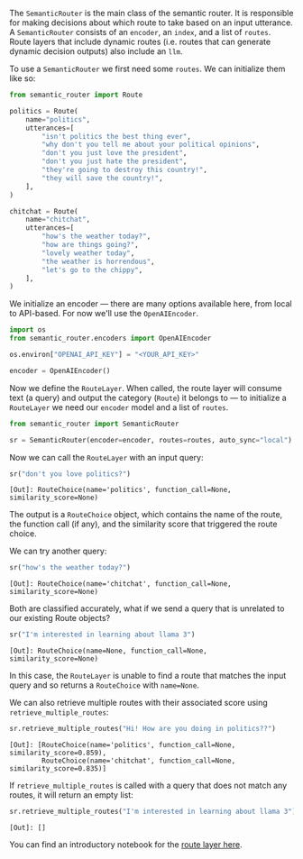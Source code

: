The `SemanticRouter` is the main class of the semantic router. It is responsible
for making decisions about which route to take based on an input utterance.
A `SemanticRouter` consists of an `encoder`, an `index`, and a list of `routes`.
Route layers that include dynamic routes (i.e. routes that can generate dynamic
decision outputs) also include an `llm`.

To use a `SemanticRouter` we first need some `routes`. We can initialize them like
so:

```python
from semantic_router import Route

politics = Route(
    name="politics",
    utterances=[
        "isn't politics the best thing ever",
        "why don't you tell me about your political opinions",
        "don't you just love the president",
        "don't you just hate the president",
        "they're going to destroy this country!",
        "they will save the country!",
    ],
)

chitchat = Route(
    name="chitchat",
    utterances=[
        "how's the weather today?",
        "how are things going?",
        "lovely weather today",
        "the weather is horrendous",
        "let's go to the chippy",
    ],
)
```

We initialize an encoder — there are many options available here, from local
to API-based. For now we'll use the `OpenAIEncoder`.

```python
import os
from semantic_router.encoders import OpenAIEncoder

os.environ["OPENAI_API_KEY"] = "<YOUR_API_KEY>"

encoder = OpenAIEncoder()
```

Now we define the `RouteLayer`. When called, the route layer will consume text
(a query) and output the category (`Route`) it belongs to — to initialize a
`RouteLayer` we need our `encoder` model and a list of `routes`.

```python
from semantic_router import SemanticRouter

sr = SemanticRouter(encoder=encoder, routes=routes, auto_sync="local")
```

Now we can call the `RouteLayer` with an input query:

```python
sr("don't you love politics?")
```

```
[Out]: RouteChoice(name='politics', function_call=None, similarity_score=None)
```

The output is a `RouteChoice` object, which contains the name of the route,
the function call (if any), and the similarity score that triggered the route
choice.

We can try another query:

```python
sr("how's the weather today?")
```

```
[Out]: RouteChoice(name='chitchat', function_call=None, similarity_score=None)
```

Both are classified accurately, what if we send a query that is unrelated to
our existing Route objects?

```python
sr("I'm interested in learning about llama 3")
```

```
[Out]: RouteChoice(name=None, function_call=None, similarity_score=None)
```

In this case, the `RouteLayer` is unable to find a route that matches the
input query and so returns a `RouteChoice` with `name=None`.

We can also retrieve multiple routes with their associated score using
`retrieve_multiple_routes`:

```python
sr.retrieve_multiple_routes("Hi! How are you doing in politics??")
```

```
[Out]: [RouteChoice(name='politics', function_call=None, similarity_score=0.859),
        RouteChoice(name='chitchat', function_call=None, similarity_score=0.835)]
```

If `retrieve_multiple_routes` is called with a query that does not match any
routes, it will return an empty list:

```python
sr.retrieve_multiple_routes("I'm interested in learning about llama 3")
```

```
[Out]: []
```

You can find an introductory notebook for the [route layer here](https://github.com/aurelio-labs/semantic-router/blob/main/docs/00-introduction.ipynb). 